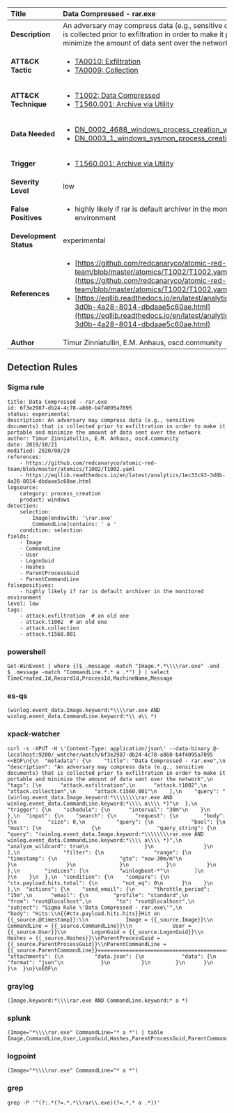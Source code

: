 | Title                    | Data Compressed - rar.exe       |
|:-------------------------|:------------------|
| **Description**          | An adversary may compress data (e.g., sensitive documents) that is collected prior to exfiltration in order to make it portable and minimize the amount of data sent over the network |
| **ATT&amp;CK Tactic**    |  <ul><li>[TA0010: Exfiltration](https://attack.mitre.org/tactics/TA0010)</li><li>[TA0009: Collection](https://attack.mitre.org/tactics/TA0009)</li></ul>  |
| **ATT&amp;CK Technique** | <ul><li>[T1002: Data Compressed](https://attack.mitre.org/techniques/T1002)</li><li>[T1560.001: Archive via Utility](https://attack.mitre.org/techniques/T1560.001)</li></ul>  |
| **Data Needed**          | <ul><li>[DN_0002_4688_windows_process_creation_with_commandline](../Data_Needed/DN_0002_4688_windows_process_creation_with_commandline.md)</li><li>[DN_0003_1_windows_sysmon_process_creation](../Data_Needed/DN_0003_1_windows_sysmon_process_creation.md)</li></ul>  |
| **Trigger**              | <ul><li>[T1560.001: Archive via Utility](../Triggers/T1560.001.md)</li></ul>  |
| **Severity Level**       | low |
| **False Positives**      | <ul><li>highly likely if rar is default archiver in the monitored environment</li></ul>  |
| **Development Status**   | experimental |
| **References**           | <ul><li>[https://github.com/redcanaryco/atomic-red-team/blob/master/atomics/T1002/T1002.yaml](https://github.com/redcanaryco/atomic-red-team/blob/master/atomics/T1002/T1002.yaml)</li><li>[https://eqllib.readthedocs.io/en/latest/analytics/1ec33c93-3d0b-4a28-8014-dbdaae5c60ae.html](https://eqllib.readthedocs.io/en/latest/analytics/1ec33c93-3d0b-4a28-8014-dbdaae5c60ae.html)</li></ul>  |
| **Author**               | Timur Zinniatullin, E.M. Anhaus, oscd.community |


## Detection Rules

### Sigma rule

```
title: Data Compressed - rar.exe
id: 6f3e2987-db24-4c78-a860-b4f4095a7095
status: experimental
description: An adversary may compress data (e.g., sensitive documents) that is collected prior to exfiltration in order to make it portable and minimize the amount of data sent over the network
author: Timur Zinniatullin, E.M. Anhaus, oscd.community
date: 2019/10/21
modified: 2020/08/29
references:
    - https://github.com/redcanaryco/atomic-red-team/blob/master/atomics/T1002/T1002.yaml
    - https://eqllib.readthedocs.io/en/latest/analytics/1ec33c93-3d0b-4a28-8014-dbdaae5c60ae.html
logsource:
    category: process_creation
    product: windows
detection:
    selection:
        Image|endswith: '\rar.exe'
        CommandLine|contains: ' a '
    condition: selection
fields:
    - Image
    - CommandLine
    - User
    - LogonGuid
    - Hashes
    - ParentProcessGuid
    - ParentCommandLine
falsepositives:
    - highly likely if rar is default archiver in the monitored environment
level: low
tags:
    - attack.exfiltration  # an old one
    - attack.t1002  # an old one
    - attack.collection
    - attack.t1560.001

```





### powershell
    
```
Get-WinEvent | where {($_.message -match "Image.*.*\\\\rar.exe" -and $_.message -match "CommandLine.*.* a .*") } | select TimeCreated,Id,RecordId,ProcessId,MachineName,Message
```


### es-qs
    
```
(winlog.event_data.Image.keyword:*\\\\rar.exe AND winlog.event_data.CommandLine.keyword:*\\ a\\ *)
```


### xpack-watcher
    
```
curl -s -XPUT -H \'Content-Type: application/json\' --data-binary @- localhost:9200/_watcher/watch/6f3e2987-db24-4c78-a860-b4f4095a7095 <<EOF\n{\n  "metadata": {\n    "title": "Data Compressed - rar.exe",\n    "description": "An adversary may compress data (e.g., sensitive documents) that is collected prior to exfiltration in order to make it portable and minimize the amount of data sent over the network",\n    "tags": [\n      "attack.exfiltration",\n      "attack.t1002",\n      "attack.collection",\n      "attack.t1560.001"\n    ],\n    "query": "(winlog.event_data.Image.keyword:*\\\\\\\\rar.exe AND winlog.event_data.CommandLine.keyword:*\\\\ a\\\\ *)"\n  },\n  "trigger": {\n    "schedule": {\n      "interval": "30m"\n    }\n  },\n  "input": {\n    "search": {\n      "request": {\n        "body": {\n          "size": 0,\n          "query": {\n            "bool": {\n              "must": [\n                {\n                  "query_string": {\n                    "query": "(winlog.event_data.Image.keyword:*\\\\\\\\rar.exe AND winlog.event_data.CommandLine.keyword:*\\\\ a\\\\ *)",\n                    "analyze_wildcard": true\n                  }\n                }\n              ],\n              "filter": {\n                "range": {\n                  "timestamp": {\n                    "gte": "now-30m/m"\n                  }\n                }\n              }\n            }\n          }\n        },\n        "indices": [\n          "winlogbeat-*"\n        ]\n      }\n    }\n  },\n  "condition": {\n    "compare": {\n      "ctx.payload.hits.total": {\n        "not_eq": 0\n      }\n    }\n  },\n  "actions": {\n    "send_email": {\n      "throttle_period": "15m",\n      "email": {\n        "profile": "standard",\n        "from": "root@localhost",\n        "to": "root@localhost",\n        "subject": "Sigma Rule \'Data Compressed - rar.exe\'",\n        "body": "Hits:\\n{{#ctx.payload.hits.hits}}Hit on {{_source.@timestamp}}:\\n            Image = {{_source.Image}}\\n      CommandLine = {{_source.CommandLine}}\\n             User = {{_source.User}}\\n        LogonGuid = {{_source.LogonGuid}}\\n           Hashes = {{_source.Hashes}}\\nParentProcessGuid = {{_source.ParentProcessGuid}}\\nParentCommandLine = {{_source.ParentCommandLine}}================================================================================\\n{{/ctx.payload.hits.hits}}",\n        "attachments": {\n          "data.json": {\n            "data": {\n              "format": "json"\n            }\n          }\n        }\n      }\n    }\n  }\n}\nEOF\n
```


### graylog
    
```
(Image.keyword:*\\\\rar.exe AND CommandLine.keyword:* a *)
```


### splunk
    
```
(Image="*\\\\rar.exe" CommandLine="* a *") | table Image,CommandLine,User,LogonGuid,Hashes,ParentProcessGuid,ParentCommandLine
```


### logpoint
    
```
(Image="*\\\\rar.exe" CommandLine="* a *")
```


### grep
    
```
grep -P '^(?:.*(?=.*.*\\rar\\.exe)(?=.*.* a .*))'
```



